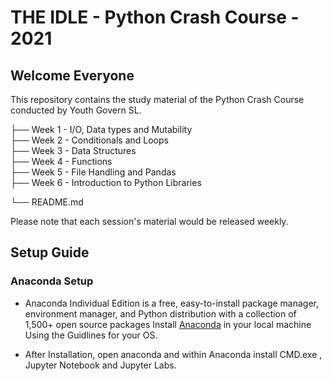 # THE IDLE -  Python Crash Course - 2021

## Welcome Everyone 

This repository contains the study material of the Python Crash Course conducted by Youth Govern SL.


├── Week 1  - I/O, Data types and Mutability              
├── Week 2  - Conditionals and Loops                  
├── Week 3  - Data Structures                   
├── Week 4  - Functions                 
├── Week 5  - File Handling and Pandas               
├── Week 6  - Introduction to Python Libraries

└── README.md

Please note that each session's material would be released weekly.


## Setup Guide 

### Anaconda Setup


- Anaconda Individual Edition is a free, easy-to-install package manager, environment manager, and Python distribution with a collection of 1,500+ open source packages
Install [Anaconda](https://docs.anaconda.com/anaconda/install/) in your local machine Using the Guidlines for your OS.

- After Installation, open anaconda and within Anaconda install CMD.exe , Jupyter Notebook and Jupyter Labs. 

